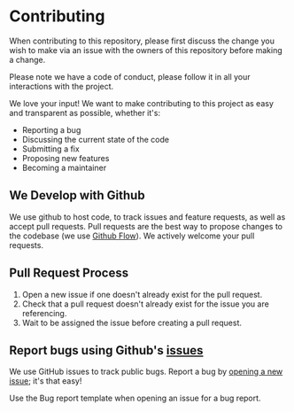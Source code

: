 # Contributing

When contributing to this repository, please first discuss the change you wish to make via an issue with the owners of this repository before making a change. 

Please note we have a code of conduct, please follow it in all your interactions with the project.

We love your input! We want to make contributing to this project as easy and transparent as possible, whether it's:

- Reporting a bug
- Discussing the current state of the code
- Submitting a fix
- Proposing new features
- Becoming a maintainer

## We Develop with Github
We use github to host code, to track issues and feature requests, as well as accept pull requests. Pull requests are the best way to propose changes to the codebase (we use [Github Flow](https://guides.github.com/introduction/flow/index.html)). We actively welcome your pull requests.

## Pull Request Process

1. Open a new issue if one doesn't already exist for the pull request.
2. Check that a pull request doesn't already exist for the issue you are referencing.
3. Wait to be assigned the issue before creating a pull request.
   

## Report bugs using Github's [issues](https://github.com/Aveek-Saha/MusicPlayer/issues)
We use GitHub issues to track public bugs. Report a bug by [opening a new issue](); it's that easy!

Use the Bug report template when opening an issue for a bug report.
